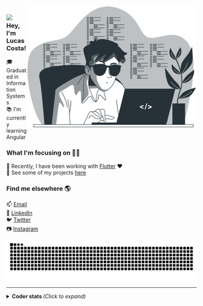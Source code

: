 <img align="right" alt="GIF" src="assets/coding.png" width="450"/>


### <img src="https://media.giphy.com/media/hvRJCLFzcasrR4ia7z/giphy.gif" width="30"> Hey, I'm Lucas Costa!

:mortar_board: Graduated in Information Systems  
:books: I'm currently learning Angular 

### What I'm focusing on :man_technologist:

:iphone: Recently, I have been working with [Flutter](https://flutter.dev/) :heart:    
:open_file_folder: See some of my projects [here](https://github.com/ocostalucas?tab=repositories)

### Find me elsewhere :earth_americas:

:mailbox: [Email](mailto:ocostalucas.dev@gmail.com)  
:briefcase: [LinkedIn](https://www.linkedin.com/in/ocostalucas/)  
:bird: [Twitter](https://twitter.com/ocostalucas)  
:camera: [Instagram](https://www.instagram.com/ocostalucas/)  

![Snake animation](https://github.com/ocostalucas/ocostalucas/blob/output/github-contribution-grid-snake.svg)

---
<details>
  <summary> <b> Coder stats </b> <i>(Click to expand)</i> </summary>
  <br>
  <br>
  <div align="center">
    <a href="https://github.com/ocostalucas">
    <img height="180em" src="https://github-readme-stats.vercel.app/api?username=ocostalucas&show_icons=true&title_color=EF2D56&icon_color=FF9914&text_color=F8F4F9&bg_color=031926&count_private=true" />  
    <img height="180em"src="https://github-readme-stats.vercel.app/api/top-langs/?username=ocostalucas&layout=compact&show_icons=true&title_color=EF2D56&icon_color=FF9914&text_color=F8F4F9&bg_color=031926&count_private=true" />
  </div>
